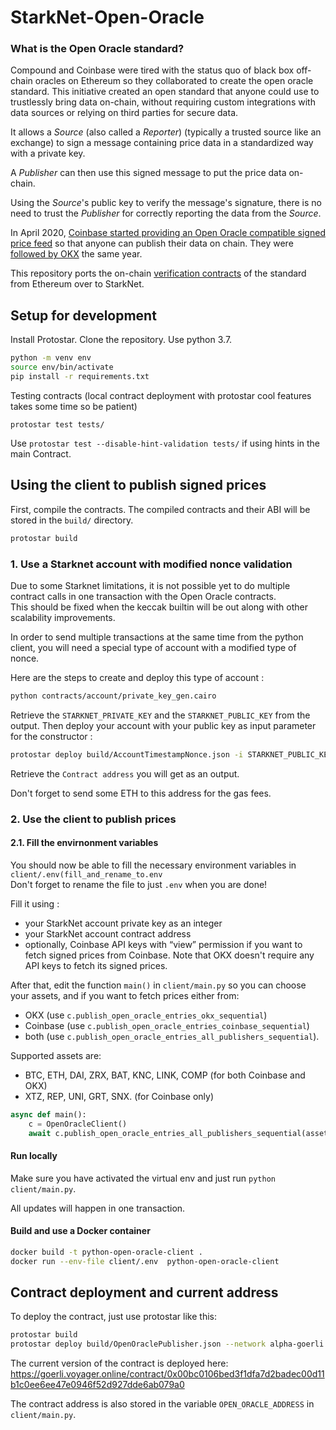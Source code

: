 # StarkNet-Open-Oracle

### What is the Open Oracle standard?
Compound and Coinbase were tired with the status quo of black box off-chain oracles on Ethereum so they collaborated to create the open oracle standard. This initiative created an open standard that anyone could use to trustlessly bring data on-chain, without requiring custom integrations with data sources or relying on third parties for secure data.

It allows a *Source* (also called a *Reporter*) (typically a trusted source like an exchange) to sign a message containing price data in a standardized way with a private key.

A *Publisher* can then use this signed message to put the price data on-chain.

Using the *Source*'s public key to verify the message's signature, there is no need to trust the *Publisher* for correctly reporting the data from the *Source*.


In April 2020, [Coinbase started providing an Open Oracle compatible signed price feed](https://blog.coinbase.com/introducing-the-coinbase-price-oracle-6d1ee22c7068) so that anyone can publish their data on chain.
They were [followed by OKX](https://www.okx.com/academy/en/okex-enhances-support-for-defi-growth-with-its-secure-price-feed-okex-oracle) the same year.


This repository ports the on-chain [verification contracts](https://github.com/compound-finance/open-oracle/blob/0e148fdb0e8cbe4d412548490609679621ab2325/contracts/OpenOracleData.sol#L40-L43) of the standard from Ethereum over to StarkNet.


## Setup for development  
Install Protostar. Clone the repository. Use python 3.7.

```bash
python -m venv env
source env/bin/activate
pip install -r requirements.txt
```

Testing contracts (local contract deployment with protostar cool features takes some time so be patient)

```
protostar test tests/
```

Use `protostar test --disable-hint-validation tests/` if using hints in the main Contract.

## Using the client to publish signed prices  

First, compile the contracts. The compiled contracts and their ABI will be stored in the  `build/` directory. 

```bash
protostar build
```

### 1. Use a Starknet account with modified nonce validation 

Due to some Starknet limitations, it is not possible yet to do multiple contract calls in one transaction with the Open Oracle contracts.  
This should be fixed when the keccak builtin will be out along with other scalability improvements.  

In order to send multiple transactions at the same time from the python client, you will need a special type of account with a modified type of nonce.


Here are the steps to create and deploy this type of account : 

```bash 
python contracts/account/private_key_gen.cairo
```

Retrieve the `STARKNET_PRIVATE_KEY` and the `STARKNET_PUBLIC_KEY` from the output.
Then deploy your account with your public key as input parameter for the constructor : 

```bash
protostar deploy build/AccountTimestampNonce.json -i STARKNET_PUBLIC_KEY --network alpha-goerli
```

Retrieve the `Contract address` you will get as an output. 

Don't forget to send some ETH to this address for the gas fees. 

### 2. Use the client to publish prices 

#### 2.1. Fill the envirnonment variables 
You should now be able to fill the necessary environment variables in `client/.env(fill_and_rename_to.env`  
Don't forget to rename the file to just  `.env` when you are done!  

Fill it using : 

- your StarkNet account private key as an integer
- your StarkNet account contract address
- optionally, Coinbase API keys with “view” permission if you want to fetch signed prices from Coinbase.
Note that OKX doesn't require any API keys to fetch its signed prices.

After that, edit the function `main()` in `client/main.py` so you can choose your assets, and if you want to fetch prices either from:
- OKX (use `c.publish_open_oracle_entries_okx_sequential`)
- Coinbase (use `c.publish_open_oracle_entries_coinbase_sequential`)
- both (use `c.publish_open_oracle_entries_all_publishers_sequential`).

Supported assets are:
- BTC, ETH, DAI, ZRX, BAT, KNC, LINK, COMP (for both Coinbase and OKX)
- XTZ, REP, UNI, GRT, SNX. (for Coinbase only)

```python
async def main():
    c = OpenOracleClient()
    await c.publish_open_oracle_entries_all_publishers_sequential(assets=['btc', 'eth'])
```

#### Run locally 
Make sure you have activated the virtual env and just run `python client/main.py`.

All updates will happen in one transaction.

#### Build and use a Docker container

```bash
docker build -t python-open-oracle-client .
docker run --env-file client/.env  python-open-oracle-client
```

## Contract deployment and current address

To deploy the contract, just use protostar like this:

```bash
protostar build
protostar deploy build/OpenOraclePublisher.json --network alpha-goerli
```

The current version of the contract is deployed here: https://goerli.voyager.online/contract/0x00bc0106bed3f1dfa7d2badec00d11b1c0ee6ee47e0946f52d927dde6ab079a0

The contract address is also stored in the variable `OPEN_ORACLE_ADDRESS` in `client/main.py`.
